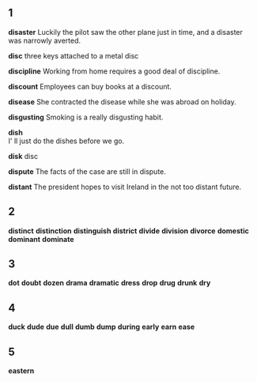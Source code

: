 ## 1
**disaster** 
Luckily the pilot saw the other plane just in time, and a disaster was narrowly averted.

**disc** 
three keys attached to a metal disc

**discipline** 
Working from home requires a good deal of discipline.

**discount**
Employees can buy books at a discount.

**disease** 
She contracted the disease while she was abroad on holiday.

**disgusting** 
Smoking is a really disgusting habit.

**dish**  
I' ll just do the dishes before we go.

**disk**
disc

**dispute** 
The facts of the case are still in dispute.

**distant** 
The president hopes to visit Ireland in the not too distant future.

## 2
**distinct** 
**distinction** 
**distinguish** 
**district** 
**divide** 
**division** 
**divorce** 
**domestic** 
**dominant** 
**dominate** 
## 3
**dot** 
**doubt** 
**dozen** 
**drama** 
**dramatic** 
**dress** 
**drop** 
**drug** 
**drunk** 
**dry** 
## 4
**duck**
**dude** 
**due** 
**dull** 
**dumb** 
**dump** 
**during** 
**early** 
**earn** 
**ease** 
## 5
**eastern**